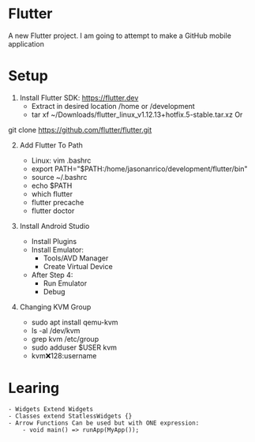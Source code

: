 # Flutter

A new Flutter project.
I am going to attempt to make a GitHub
mobile application

# Setup

1. Install Flutter SDK: https://flutter.dev
    - Extract in desired location /home or /development
    - tar xf ~/Downloads/flutter_linux_v1.12.13+hotfix.5-stable.tar.xz
Or

git clone https://github.com/flutter/flutter.git

2. Add Flutter To Path
    - Linux: vim .bashrc
    - export PATH="$PATH:/home/jasonanrico/development/flutter/bin"
    - source ~/.bashrc 
    - echo $PATH
    - which flutter
    - flutter precache
    - flutter doctor

3. Install Android Studio
    - Install Plugins
    - Install Emulator:
        - Tools/AVD Manager
        - Create Virtual Device
    - After Step 4:
        - Run Emulator
        - Debug
        


4. Changing KVM Group
    - sudo apt install qemu-kvm
    - ls -al /dev/kvm
    - grep kvm /etc/group
    - sudo adduser $USER kvm
    - kvm:x:128:username


# Learing
    - Widgets Extend Widgets
    - Classes extend StatlessWidgets {}
    - Arrow Functions Can be used but with ONE expression:
        - void main() => runApp(MyApp());
